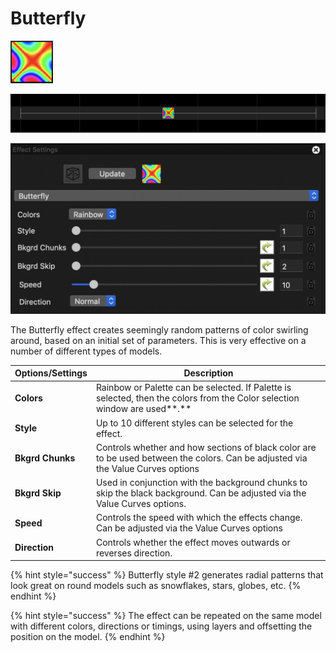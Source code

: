 # Butterfly

![Icon](<../../.gitbook/assets/image (929).png>)

![Sequencer Grid](<../../.gitbook/assets/image (242).png>)

![](<../../.gitbook/assets/image (65).png>)

The Butterfly effect creates seemingly random patterns of color swirling around, based on an initial set of parameters. This is very effective on a number of different types of models.

| **Options/Settings** | **Description**                                                                                                                   |
| -------------------- | --------------------------------------------------------------------------------------------------------------------------------- |
| **Colors**           | Rainbow or Palette can be selected.  If Palette is selected, then the colors from the Color selection window are used**.**        |
| **Style**            | Up to 10 different styles can be selected for the effect.                                                                         |
| **Bkgrd Chunks**     | Controls whether and how sections of black color are to be used between the colors.  Can be adjusted via the Value Curves options |
| **Bkgrd Skip**       | Used in conjunction with the background chunks to skip the black background.  Can be adjusted via the Value Curves options.       |
| **Speed**            | Controls the speed with which the effects change.  Can be adjusted via the Value Curves options                                   |
| **Direction**        | Controls whether the effect moves outwards or reverses direction.                                                                 |

{% hint style="success" %}
Butterfly style #2 generates radial patterns that look great on round models such as snowflakes, stars, globes, etc.
{% endhint %}

{% hint style="success" %}
The effect can be repeated on the same model with different colors, directions or timings, using layers and offsetting the position on the model.
{% endhint %}
